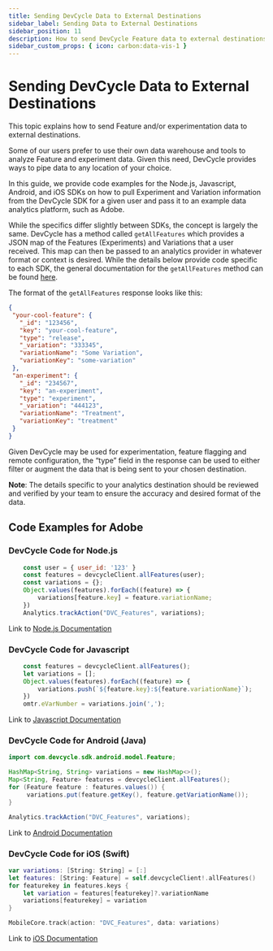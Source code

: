 ```yaml
---
title: Sending DevCycle Data to External Destinations
sidebar_label: Sending Data to External Destinations 
sidebar_position: 11
description: How to send DevCycle Feature data to external destinations such as CDPs, analytics providers, etc. 
sidebar_custom_props: { icon: carbon:data-vis-1 }
---
```


# Sending DevCycle Data to External Destinations

This topic explains how to send Feature and/or experimentation data to external destinations. 

Some of our users prefer to use their own data warehouse and tools to analyze Feature and experiment data. Given this need, DevCycle provides ways to pipe data to any location of your choice.

In this guide, we provide code examples for the Node.js, Javascript, Android, and iOS SDKs on how to pull Experiment and Variation information from the DevCycle SDK for a given user and pass it to an example data analytics platform, such as Adobe.

While the specifics differ slightly between SDKs, the concept is largely the same. DevCycle has a method called `getAllFeatures` which provides a JSON map of the Features (Experiments) and Variations that a user received. This map can then be passed to an analytics provider in whatever format or context is desired. While the details below provide code specific to each SDK, the general documentation for the `getAllFeatures` method can be found [here](/sdk/features#getting-all-features). 

The format of the `getAllFeatures` response looks like this:

```json
{
 "your-cool-feature": {
   "_id": "123456",
   "key": "your-cool-feature",
   "type": "release",
   "_variation": "333345",
   "variationName": "Some Variation",
   "variationKey": "some-variation"
 },
 "an-experiment": {
   "_id": "234567",
   "key": "an-experiment",
   "type": "experiment",
   "_variation": "444123",
   "variationName": "Treatment",
   "variationKey": "treatment"
 }
}
```
Given DevCycle may be used for experimentation, feature flagging and remote configuration, the “type” field in the response can be used to either filter or augment the data that is being sent to your chosen destination.

**Note**: The details specific to your analytics destination should be reviewed and verified by your team to ensure the accuracy and desired format of the data.


## Code Examples for Adobe


### DevCycle Code for Node.js

```javascript
    const user = { user_id: '123' }
    const features = devcycleClient.allFeatures(user);
    const variations = {};
    Object.values(features).forEach((feature) => {
        variations[feature.key] = feature.variationName;
    })
    Analytics.trackAction("DVC_Features", variations);
```

Link to [Node.js Documentation](/sdk/server-side-sdks/node/node-usage#getting-all-features)

### DevCycle Code for Javascript

```javascript
    const features = devcycleClient.allFeatures();
    let variations = [];
    Object.values(features).forEach((feature) => {
        variations.push(`${feature.key}:${feature.variationName}`);
    })
    omtr.eVarNumber = variations.join(',');
```
Link to [Javascript Documentation](/sdk/client-side-sdks/javascript/javascript-usage#get-all-features) 

### DevCycle Code for Android (Java)

```java
import com.devcycle.sdk.android.model.Feature;

HashMap<String, String> variations = new HashMap<>();
Map<String, Feature> features = devcycleClient.allFeatures();
for (Feature feature : features.values()) {
     variations.put(feature.getKey(), feature.getVariationName());
}

Analytics.trackAction("DVC_Features", variations);
```
Link to [Android Documentation](/sdk/client-side-sdks/android/android-usage#java-example-3)

### DevCycle Code for iOS (Swift)

```swift
var variations: [String: String] = [:]
let features: [String: Feature] = self.devcycleClient!.allFeatures()
for featurekey in features.keys {
    let variation = features[featurekey]?.variationName
    variations[featurekey] = variation
}

MobileCore.track(action: "DVC_Features", data: variations)
```
Link to [iOS Documentation](/sdk/client-side-sdks/ios/ios-usage#get-all-features)

